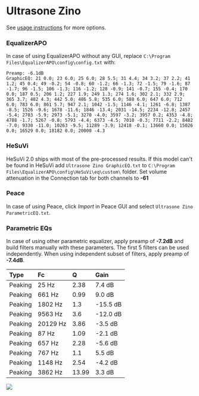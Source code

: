 # Ultrasone Zino
See [usage instructions](https://github.com/jaakkopasanen/AutoEq#usage) for more options.

### EqualizerAPO
In case of using EqualizerAPO without any GUI, replace `C:\Program Files\EqualizerAPO\config\config.txt`
with:
```
Preamp: -6.1dB
GraphicEQ: 21 0.0; 23 6.0; 25 6.0; 28 5.5; 31 4.4; 34 3.2; 37 2.2; 41 1.2; 45 0.4; 49 -0.2; 54 -0.8; 60 -1.2; 66 -1.3; 72 -1.5; 79 -1.6; 87 -1.7; 96 -1.5; 106 -1.3; 116 -1.2; 128 -0.9; 141 -0.7; 155 -0.4; 170 0.0; 187 0.5; 206 1.2; 227 1.9; 249 1.3; 274 1.6; 302 2.1; 332 2.9; 365 3.7; 402 4.3; 442 5.0; 486 5.8; 535 6.0; 588 6.0; 647 6.0; 712 6.0; 783 6.0; 861 5.7; 947 2.1; 1042 -1.5; 1146 -4.1; 1261 -6.8; 1387 -8.5; 1526 -9.6; 1678 -11.6; 1846 -13.4; 2031 -14.5; 2234 -12.8; 2457 -5.4; 2703 -5.9; 2973 -5.1; 3270 -4.0; 3597 -3.2; 3957 0.2; 4353 -4.8; 4788 -1.7; 5267 -0.8; 5793 -4.4; 6373 -4.5; 7010 -0.3; 7711 -2.2; 8482 -7.0; 9330 -11.0; 10263 -9.5; 11289 -3.9; 12418 -0.1; 13660 0.0; 15026 0.0; 16529 0.0; 18182 0.0; 20000 -4.3
```

### HeSuVi
HeSuVi 2.0 ships with most of the pre-processed results. If this model can't be found in HeSuVi add
`Ultrasone Zino GraphicEQ.txt` to `C:\Program Files\EqualizerAPO\config\HeSuVi\eq\custom\` folder.
Set volume attenuation in the Connection tab for both channels to **-61**

### Peace
In case of using Peace, click *Import* in Peace GUI and select `Ultrasone Zino ParametricEQ.txt`.

### Parametric EQs
In case of using other parametric equalizer, apply preamp of **-7.2dB** and build filters manually
with these parameters. The first 5 filters can be used independently.
When using independent subset of filters, apply preamp of **-7.4dB**.

| Type    | Fc       |     Q | Gain     |
|:--------|:---------|:------|:---------|
| Peaking | 25 Hz    |  2.38 | 7.4 dB   |
| Peaking | 661 Hz   |  0.99 | 9.0 dB   |
| Peaking | 1802 Hz  |  1.3  | -15.5 dB |
| Peaking | 9563 Hz  |  3.6  | -12.0 dB |
| Peaking | 20129 Hz |  3.86 | -3.5 dB  |
| Peaking | 87 Hz    |  1.09 | -2.1 dB  |
| Peaking | 657 Hz   |  2.28 | -5.6 dB  |
| Peaking | 767 Hz   |  1.1  | 5.5 dB   |
| Peaking | 1148 Hz  |  2.54 | -4.2 dB  |
| Peaking | 3862 Hz  | 13.99 | 3.3 dB   |

![](https://raw.githubusercontent.com/jaakkopasanen/AutoEq/master/results/headphonecom/sbaf-serious/Ultrasone%20Zino/Ultrasone%20Zino.png)